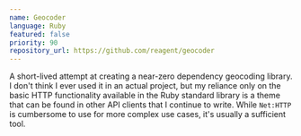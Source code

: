 ```yaml
---
name: Geocoder
language: Ruby
featured: false
priority: 90
repository_url: https://github.com/reagent/geocoder
---
```


A short-lived attempt at creating a near-zero dependency geocoding library. I
don't think I ever used it in an actual project, but my reliance only on the
basic HTTP functionality available in the Ruby standard library is a theme that
can be found in other API clients that I continue to write. While `Net:HTTP` is
cumbersome to use for more complex use cases, it's usually a sufficient tool.
